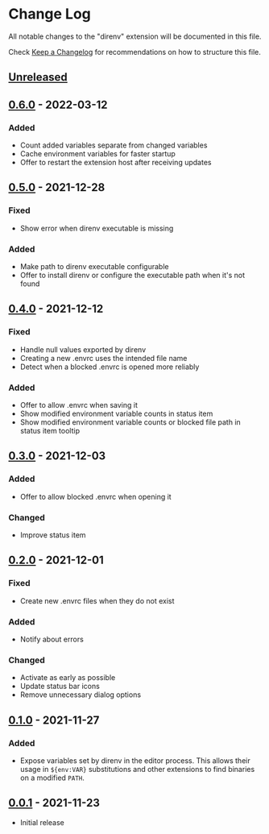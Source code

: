 # Change Log

All notable changes to the "direnv" extension will be documented in this file.

Check [Keep a Changelog](http://keepachangelog.com/) for recommendations on how to structure this file.

## [Unreleased]

## [0.6.0] - 2022-03-12
### Added
- Count added variables separate from changed variables
- Cache environment variables for faster startup
- Offer to restart the extension host after receiving updates

## [0.5.0] - 2021-12-28
### Fixed
- Show error when direnv executable is missing
### Added
- Make path to direnv executable configurable
- Offer to install direnv or configure the executable path when it's not found

## [0.4.0] - 2021-12-12
### Fixed
- Handle null values exported by direnv
- Creating a new .envrc uses the intended file name
- Detect when a blocked .envrc is opened more reliably
### Added
- Offer to allow .envrc when saving it
- Show modified environment variable counts in status item
- Show modified environment variable counts or blocked file path in status item tooltip

## [0.3.0] - 2021-12-03
### Added
- Offer to allow blocked .envrc when opening it
### Changed
- Improve status item

## [0.2.0] - 2021-12-01
### Fixed
- Create new .envrc files when they do not exist
### Added
- Notify about errors
### Changed
- Activate as early as possible
- Update status bar icons
- Remove unnecessary dialog options

## [0.1.0] - 2021-11-27
### Added
- Expose variables set by direnv in the editor process.
  This allows their usage in `${env:VAR}` substitutions
  and other extensions to find binaries on a modified `PATH`.

## [0.0.1] - 2021-11-23
- Initial release

[Unreleased]: https://github.com/direnv/direnv-vscode/compare/v0.6.0...HEAD
[0.6.0]: https://github.com/direnv/direnv-vscode/compare/v0.5.0...v0.6.0
[0.5.0]: https://github.com/direnv/direnv-vscode/compare/v0.4.0...v0.5.0
[0.4.0]: https://github.com/direnv/direnv-vscode/compare/v0.3.0...v0.4.0
[0.3.0]: https://github.com/direnv/direnv-vscode/compare/v0.2.0...v0.3.0
[0.2.0]: https://github.com/direnv/direnv-vscode/compare/v0.1.0...v0.2.0
[0.1.0]: https://github.com/direnv/direnv-vscode/compare/v0.0.1...v0.1.0
[0.0.1]: https://github.com/direnv/direnv-vscode/releases/tag/v0.0.1
